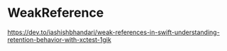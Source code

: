 # WeakReference

https://dev.to/iashishbhandari/weak-references-in-swift-understanding-retention-behavior-with-xctest-1gik
